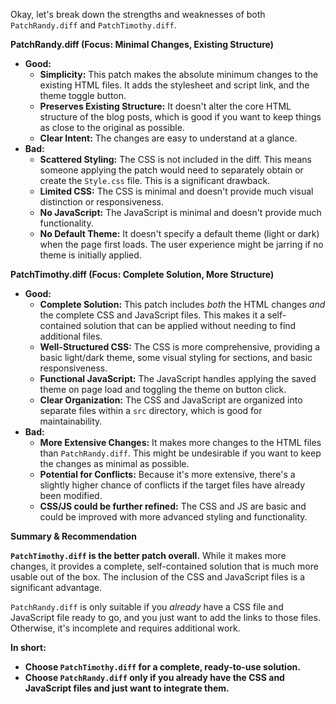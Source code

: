 Okay, let's break down the strengths and weaknesses of both `PatchRandy.diff` and `PatchTimothy.diff`.

**PatchRandy.diff (Focus: Minimal Changes, Existing Structure)**

*   **Good:**
    *   **Simplicity:**  This patch makes the absolute minimum changes to the existing HTML files. It adds the stylesheet and script link, and the theme toggle button.
    *   **Preserves Existing Structure:** It doesn't alter the core HTML structure of the blog posts, which is good if you want to keep things as close to the original as possible.
    *   **Clear Intent:** The changes are easy to understand at a glance.
*   **Bad:**
    *   **Scattered Styling:** The CSS is not included in the diff. This means someone applying the patch would need to separately obtain or create the `Style.css` file.  This is a significant drawback.
    *   **Limited CSS:** The CSS is minimal and doesn't provide much visual distinction or responsiveness.
    *   **No JavaScript:** The JavaScript is minimal and doesn't provide much functionality.
    *   **No Default Theme:** It doesn't specify a default theme (light or dark) when the page first loads.  The user experience might be jarring if no theme is initially applied.

**PatchTimothy.diff (Focus: Complete Solution, More Structure)**

*   **Good:**
    *   **Complete Solution:** This patch includes *both* the HTML changes *and* the complete CSS and JavaScript files. This makes it a self-contained solution that can be applied without needing to find additional files.
    *   **Well-Structured CSS:** The CSS is more comprehensive, providing a basic light/dark theme, some visual styling for sections, and basic responsiveness.
    *   **Functional JavaScript:** The JavaScript handles applying the saved theme on page load and toggling the theme on button click.
    *   **Clear Organization:** The CSS and JavaScript are organized into separate files within a `src` directory, which is good for maintainability.
*   **Bad:**
    *   **More Extensive Changes:** It makes more changes to the HTML files than `PatchRandy.diff`.  This might be undesirable if you want to keep the changes as minimal as possible.
    *   **Potential for Conflicts:** Because it's more extensive, there's a slightly higher chance of conflicts if the target files have already been modified.
    *   **CSS/JS could be further refined:** The CSS and JS are basic and could be improved with more advanced styling and functionality.

**Summary & Recommendation**

**`PatchTimothy.diff` is the better patch overall.** While it makes more changes, it provides a complete, self-contained solution that is much more usable out of the box.  The inclusion of the CSS and JavaScript files is a significant advantage.

`PatchRandy.diff` is only suitable if you *already* have a CSS file and JavaScript file ready to go, and you just want to add the links to those files.  Otherwise, it's incomplete and requires additional work.

**In short:**

*   **Choose `PatchTimothy.diff` for a complete, ready-to-use solution.**
*   **Choose `PatchRandy.diff` only if you already have the CSS and JavaScript files and just want to integrate them.**
